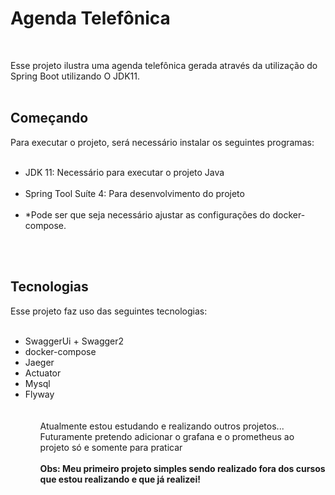 <h1>Agenda Telefônica</h1></br>

Esse projeto ilustra uma agenda telefônica gerada através da utilização do Spring Boot utilizando O JDK11.</br></br>

<h2>Começando</h2>
Para executar o projeto, será necessário instalar os seguintes programas:</br>
</br>
<ul>
<li>JDK 11: Necessário para executar o projeto Java</li></br>
<li>Spring Tool Suíte 4: Para desenvolvimento do projeto</li></br>
<li>*Pode ser que seja necessário ajustar as configurações do docker-compose.</li></br>
</ul>
</br>

<h2>Tecnologias</h2>
Esse projeto faz uso das seguintes tecnologias:</br>
</br>
<ul>
  <li>SwaggerUi + Swagger2
  <li>docker-compose
  <li>Jaeger
  <li>Actuator
  <li>Mysql
  <li>Flyway
<ul>
  </br></br>
Atualmente estou estudando e realizando outros projetos... Futuramente pretendo adicionar o grafana e o prometheus ao projeto só e somente para praticar
</br>
</br>
<b>Obs: Meu primeiro projeto simples sendo realizado fora dos cursos que estou realizando e que já realizei! </b>
